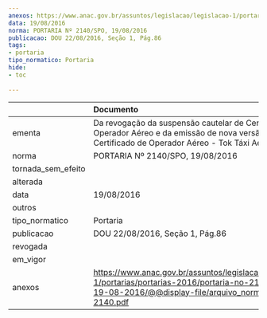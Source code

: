 ```yaml
---
anexos: https://www.anac.gov.br/assuntos/legislacao/legislacao-1/portarias/portarias-2016/portaria-no-2140-spo-19-08-2016/@@display-file/arquivo_norma/PA2016-2140.pdf
data: 19/08/2016
norma: PORTARIA Nº 2140/SPO, 19/08/2016
publicacao: DOU 22/08/2016, Seção 1, Pág.86
tags:
- portaria
tipo_normatico: Portaria
hide: 
- toc 
 
---
```


|                    | Documento                                                                                                                                                      |
|:-------------------|:---------------------------------------------------------------------------------------------------------------------------------------------------------------|
| ementa             | Da revogação da suspensão cautelar de Certificado de Operador Aéreo e da emissão de nova versão de Certificado de Operador Aéreo - Tok Táxi Aéreo Ltda.        |
| norma              | PORTARIA Nº 2140/SPO, 19/08/2016                                                                                                                               |
| tornada_sem_efeito |                                                                                                                                                                |
| alterada           |                                                                                                                                                                |
| data               | 19/08/2016                                                                                                                                                     |
| outros             |                                                                                                                                                                |
| tipo_normatico     | Portaria                                                                                                                                                       |
| publicacao         | DOU 22/08/2016, Seção 1, Pág.86                                                                                                                                |
| revogada           |                                                                                                                                                                |
| em_vigor           |                                                                                                                                                                |
| anexos             | https://www.anac.gov.br/assuntos/legislacao/legislacao-1/portarias/portarias-2016/portaria-no-2140-spo-19-08-2016/@@display-file/arquivo_norma/PA2016-2140.pdf |